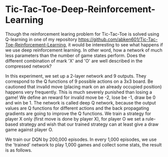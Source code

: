 # Tic-Tac-Toe-Deep-Reinforcement-Learning

Though the reinforcement learing problem for Tic-Tac-Toe is solved using Q-learning in one of my repository https://github.com/abken601/Tic-Tac-Toe-Reinforcement-Learning, it would be interesting to see what happens if we use deep reinforcement learning. In other word, how a network of much less parameters than the number of game states perform. Does the different combination of mark 'X' and 'O' are well described in the compressed network? 

In this experiment, we set up a 2-layer network and 9 outputs. They correspond to the Q functions of 9 possible actions on a 3x3 board. Be cautioned that invalid move (placing mark on an already occupied position) happens very frequently. This is much severely punished than losing a game! We define an reward for invalid move be -2, lose be -1, draw be 0 and win be 1. The network is called deep Q network, because the output values are Q functions for different actions and the back propagating gradients are going to improve the Q functions. We train a strategy for player X only (first move is done by player X), for player O we set a rule-based strategy and wish that our trained strategy can at least give a draw game against player O. 

We train our DQN by 200,000 episodes. In every 1,000 episodes, we use the 'trained' network to play 1,000 games and collect some stats, the result is as follows.


